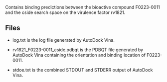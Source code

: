 Contains binding predictions between the bioactive compound F0223-0011 and the cside search space on the virulence factor rv1821.

## Files

- log.txt is the log file generated by AutoDock Vina.

- rv1821_F0223-0011_cside.pdbqt is the PDBQT file generated by AutoDock Vina containing the orientation and binding location of F0223-0011.

- stdoe.txt is the combined STDOUT and STDERR output of AutoDock Vina.

